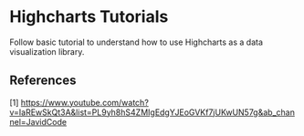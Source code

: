 # Highcharts Tutorials

Follow basic tutorial to understand how to use Highcharts as a data visualization library.

## References

[1] https://www.youtube.com/watch?v=IaREwSkQt3A&list=PL9yh8hS4ZMIgEdgYJEoGVKf7jUKwUN57g&ab_channel=JavidCode
